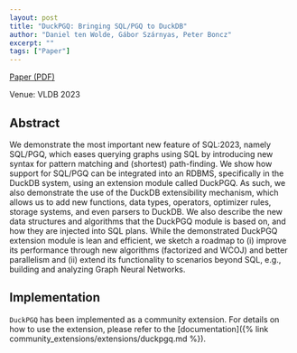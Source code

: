 ```yaml
---
layout: post
title: "DuckPGQ: Bringing SQL/PGQ to DuckDB"
author: "Daniel ten Wolde, Gábor Szárnyas, Peter Boncz"
excerpt: ""
tags: ["Paper"]
---
```


[Paper (PDF)](https://www.vldb.org/pvldb/vol16/p4034-wolde.pdf)

Venue: VLDB 2023

## Abstract

We demonstrate the most important new feature of SQL:2023, namely SQL/PGQ, which eases querying graphs using SQL by introducing new syntax for pattern matching and (shortest) path-finding. We show how support for SQL/PGQ can be integrated into an RDBMS, specifically in the DuckDB system, using an extension module called DuckPGQ. As such, we also demonstrate the use of the DuckDB extensibility mechanism, which allows us to add new functions, data types, operators, optimizer rules, storage systems, and even parsers to DuckDB. We also describe the new data structures and algorithms that the DuckPGQ module is based on, and how they are injected into SQL plans. While the demonstrated DuckPGQ extension module is lean and efficient, we sketch a roadmap to (i) improve its performance through new algorithms (factorized and WCOJ) and better parallelism and (ii) extend its functionality to scenarios beyond SQL, e.g., building and analyzing Graph Neural Networks.

## Implementation

`DuckPGQ` has been implemented as a community extension.
For details on how to use the extension, please refer to the [documentation]({% link community_extensions/extensions/duckpgq.md %}).
